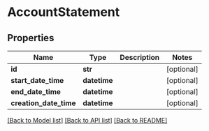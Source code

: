 # AccountStatement

## Properties
Name | Type | Description | Notes
------------ | ------------- | ------------- | -------------
**id** | **str** |  | [optional] 
**start_date_time** | **datetime** |  | [optional] 
**end_date_time** | **datetime** |  | [optional] 
**creation_date_time** | **datetime** |  | [optional] 

[[Back to Model list]](../README.md#documentation-for-models) [[Back to API list]](../README.md#documentation-for-api-endpoints) [[Back to README]](../README.md)


